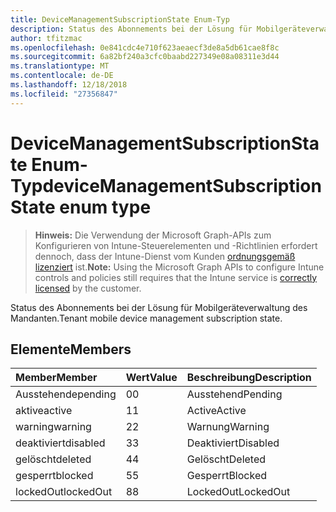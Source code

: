 ```yaml
---
title: DeviceManagementSubscriptionState Enum-Typ
description: Status des Abonnements bei der Lösung für Mobilgeräteverwaltung des Mandanten.
author: tfitzmac
ms.openlocfilehash: 0e841cdc4e710f623aeaecf3de8a5db61cae8f8c
ms.sourcegitcommit: 6a82bf240a3cfc0baabd227349e08a08311e3d44
ms.translationtype: MT
ms.contentlocale: de-DE
ms.lasthandoff: 12/18/2018
ms.locfileid: "27356847"
---
```

# <a name="devicemanagementsubscriptionstate-enum-type"></a><span data-ttu-id="01fab-103">DeviceManagementSubscriptionState Enum-Typ</span><span class="sxs-lookup"><span data-stu-id="01fab-103">deviceManagementSubscriptionState enum type</span></span>

> <span data-ttu-id="01fab-104">**Hinweis:** Die Verwendung der Microsoft Graph-APIs zum Konfigurieren von Intune-Steuerelementen und -Richtlinien erfordert dennoch, dass der Intune-Dienst vom Kunden [ordnungsgemäß lizenziert](https://go.microsoft.com/fwlink/?linkid=839381) ist.</span><span class="sxs-lookup"><span data-stu-id="01fab-104">**Note:** Using the Microsoft Graph APIs to configure Intune controls and policies still requires that the Intune service is [correctly licensed](https://go.microsoft.com/fwlink/?linkid=839381) by the customer.</span></span>

<span data-ttu-id="01fab-105">Status des Abonnements bei der Lösung für Mobilgeräteverwaltung des Mandanten.</span><span class="sxs-lookup"><span data-stu-id="01fab-105">Tenant mobile device management subscription state.</span></span>
## <a name="members"></a><span data-ttu-id="01fab-106">Elemente</span><span class="sxs-lookup"><span data-stu-id="01fab-106">Members</span></span>
|<span data-ttu-id="01fab-107">Member</span><span class="sxs-lookup"><span data-stu-id="01fab-107">Member</span></span>|<span data-ttu-id="01fab-108">Wert</span><span class="sxs-lookup"><span data-stu-id="01fab-108">Value</span></span>|<span data-ttu-id="01fab-109">Beschreibung</span><span class="sxs-lookup"><span data-stu-id="01fab-109">Description</span></span>|
|:---|:---|:---|
|<span data-ttu-id="01fab-110">Ausstehende</span><span class="sxs-lookup"><span data-stu-id="01fab-110">pending</span></span>|<span data-ttu-id="01fab-111">0</span><span class="sxs-lookup"><span data-stu-id="01fab-111">0</span></span>|<span data-ttu-id="01fab-112">Ausstehend</span><span class="sxs-lookup"><span data-stu-id="01fab-112">Pending</span></span>|
|<span data-ttu-id="01fab-113">aktive</span><span class="sxs-lookup"><span data-stu-id="01fab-113">active</span></span>|<span data-ttu-id="01fab-114">1</span><span class="sxs-lookup"><span data-stu-id="01fab-114">1</span></span>|<span data-ttu-id="01fab-115">Active</span><span class="sxs-lookup"><span data-stu-id="01fab-115">Active</span></span>|
|<span data-ttu-id="01fab-116">warning</span><span class="sxs-lookup"><span data-stu-id="01fab-116">warning</span></span>|<span data-ttu-id="01fab-117">2</span><span class="sxs-lookup"><span data-stu-id="01fab-117">2</span></span>|<span data-ttu-id="01fab-118">Warnung</span><span class="sxs-lookup"><span data-stu-id="01fab-118">Warning</span></span>|
|<span data-ttu-id="01fab-119">deaktiviert</span><span class="sxs-lookup"><span data-stu-id="01fab-119">disabled</span></span>|<span data-ttu-id="01fab-120">3</span><span class="sxs-lookup"><span data-stu-id="01fab-120">3</span></span>|<span data-ttu-id="01fab-121">Deaktiviert</span><span class="sxs-lookup"><span data-stu-id="01fab-121">Disabled</span></span>|
|<span data-ttu-id="01fab-122">gelöscht</span><span class="sxs-lookup"><span data-stu-id="01fab-122">deleted</span></span>|<span data-ttu-id="01fab-123">4</span><span class="sxs-lookup"><span data-stu-id="01fab-123">4</span></span>|<span data-ttu-id="01fab-124">Gelöscht</span><span class="sxs-lookup"><span data-stu-id="01fab-124">Deleted</span></span>|
|<span data-ttu-id="01fab-125">gesperrt</span><span class="sxs-lookup"><span data-stu-id="01fab-125">blocked</span></span>|<span data-ttu-id="01fab-126">5</span><span class="sxs-lookup"><span data-stu-id="01fab-126">5</span></span>|<span data-ttu-id="01fab-127">Gesperrt</span><span class="sxs-lookup"><span data-stu-id="01fab-127">Blocked</span></span>|
|<span data-ttu-id="01fab-128">lockedOut</span><span class="sxs-lookup"><span data-stu-id="01fab-128">lockedOut</span></span>|<span data-ttu-id="01fab-129">8</span><span class="sxs-lookup"><span data-stu-id="01fab-129">8</span></span>|<span data-ttu-id="01fab-130">LockedOut</span><span class="sxs-lookup"><span data-stu-id="01fab-130">LockedOut</span></span>|



